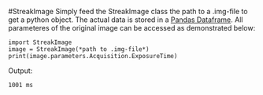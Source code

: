 #StreakImage
Simply feed the StreakImage class the path to a .img-file to get a python object.
The actual data is stored in a [Pandas Dataframe](https://pandas.pydata.org/pandas-docs/stable/reference/frame.html).
All parameteres of the original image can be accessed as demonstrated below:

```
import StreakImage
image = StreakImage(*path to .img-file*)
print(image.parameters.Acquisition.ExposureTime)
```

Output:

```
1001 ms
```
